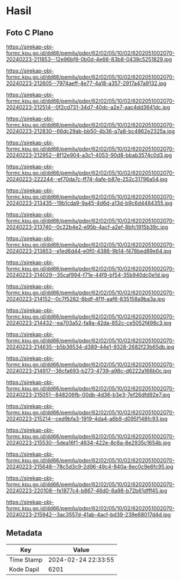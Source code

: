 # Hasil

## Foto C Plano

https://sirekap-obj-formc.kpu.go.id/dd66/pemilu/pdpr/62/02/05/10/02/6202051002070-20240223-211853--12e96bf8-0b0d-4e66-83b8-0439c5251829.jpg

https://sirekap-obj-formc.kpu.go.id/dd66/pemilu/pdpr/62/02/05/10/02/6202051002070-20240223-212605--7974aeff-4e77-4a18-a357-2917a47a9132.jpg

https://sirekap-obj-formc.kpu.go.id/dd66/pemilu/pdpr/62/02/05/10/02/6202051002070-20240223-212514--0f2cd731-34d7-40dc-a2e7-aac4dd3641dc.jpg

https://sirekap-obj-formc.kpu.go.id/dd66/pemilu/pdpr/62/02/05/10/02/6202051002070-20240223-212830--66dc29ab-bb50-4b36-a7a8-bc4862e2325a.jpg

https://sirekap-obj-formc.kpu.go.id/dd66/pemilu/pdpr/62/02/05/10/02/6202051002070-20240223-212952--8f12e904-a3c1-4053-90d8-bbab3574c0d3.jpg

https://sirekap-obj-formc.kpu.go.id/dd66/pemilu/pdpr/62/02/05/10/02/6202051002070-20240223-222244--ef70da7c-ff74-4afe-b87e-252c31796a54.jpg

https://sirekap-obj-formc.kpu.go.id/dd66/pemilu/pdpr/62/02/05/10/02/6202051002070-20240223-213435--19b1cda9-9a45-4d6d-a13d-b9c6d4484355.jpg

https://sirekap-obj-formc.kpu.go.id/dd66/pemilu/pdpr/62/02/05/10/02/6202051002070-20240223-213740--0c22b4e2-e95b-4acf-a2ef-8bfc1915b39c.jpg

https://sirekap-obj-formc.kpu.go.id/dd66/pemilu/pdpr/62/02/05/10/02/6202051002070-20240223-213853--e1ed6d44-e0f0-4386-9b14-f478bed89e64.jpg

https://sirekap-obj-formc.kpu.go.id/dd66/pemilu/pdpr/62/02/05/10/02/6202051002070-20240223-214029--35caf994-f71e-44f9-bf54-35b940dc0e1d.jpg

https://sirekap-obj-formc.kpu.go.id/dd66/pemilu/pdpr/62/02/05/10/02/6202051002070-20240223-214152--0c7f5282-8bdf-4f1f-aaf6-835158a9ba3a.jpg

https://sirekap-obj-formc.kpu.go.id/dd66/pemilu/pdpr/62/02/05/10/02/6202051002070-20240223-214432--ea703a52-fa8a-42da-852c-ce5052f498c3.jpg

https://sirekap-obj-formc.kpu.go.id/dd66/pemilu/pdpr/62/02/05/10/02/6202051002070-20240223-214635--b5b36534-d389-44e1-9328-2682f23b65db.jpg

https://sirekap-obj-formc.kpu.go.id/dd66/pemilu/pdpr/62/02/05/10/02/6202051002070-20240223-214917--36cfa693-b273-4739-a98c-d6222a166b0c.jpg

https://sirekap-obj-formc.kpu.go.id/dd66/pemilu/pdpr/62/02/05/10/02/6202051002070-20240223-215051--848206fb-00db-4d36-b3e3-7ef26dfd92e7.jpg

https://sirekap-obj-formc.kpu.go.id/dd66/pemilu/pdpr/62/02/05/10/02/6202051002070-20240223-215214--ced9bfa3-1919-4da4-a6b9-d095f148fc93.jpg

https://sirekap-obj-formc.kpu.go.id/dd66/pemilu/pdpr/62/02/05/10/02/6202051002070-20240223-215530--5dea16f1-4634-422e-8c6a-8e2935c1654b.jpg

https://sirekap-obj-formc.kpu.go.id/dd66/pemilu/pdpr/62/02/05/10/02/6202051002070-20240223-215648--78c5d3c9-2d96-49c4-840a-8ec0c9e6fc95.jpg

https://sirekap-obj-formc.kpu.go.id/dd66/pemilu/pdpr/62/02/05/10/02/6202051002070-20240223-220108--fe1877c4-b867-46d0-8a98-b72b61dfff45.jpg

https://sirekap-obj-formc.kpu.go.id/dd66/pemilu/pdpr/62/02/05/10/02/6202051002070-20240223-215942--3ac3557d-41ab-4acf-bd39-239e68017d4d.jpg


## Metadata

| Key        | Value               |
| ---------- | ------------------- |
| Time Stamp | 2024-02-24 22:33:55 |
| Kode Dapil | 6201                |



